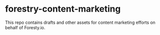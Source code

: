 # forestry-content-marketing

This repo contains drafts and other assets for content marketing efforts on behalf of Foresty.io.
